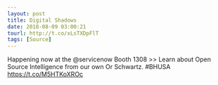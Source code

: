 ```yaml
---
layout: post
title: Digital Shadows
date: 2018-08-09 03:00:21
tourl: http://t.co/xLsTXDpFlT
tags: [Source]
---
```

Happening now at the @servicenow Booth 1308 &gt;&gt; Learn about Open Source Intelligence from our own Or Schwartz. #BHUSA https://t.co/M5HTKoXROc